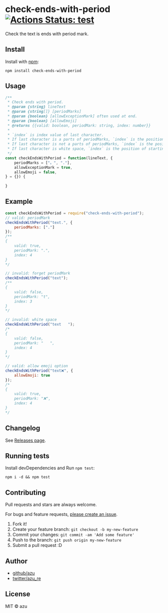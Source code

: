 # check-ends-with-period [![Actions Status: test](https://github.com/azu/check-ends-with-period/workflows/test/badge.svg)](https://github.com/azu/check-ends-with-period/actions?query=workflow%3A"test")

Check the text is ends with period mark.

## Install

Install with [npm](https://www.npmjs.com/):

    npm install check-ends-with-period

## Usage

```js
/**
 * Check ends with period.
 * @param {string} lineText
 * @param {string[]} [periodMarks]
 * @param {boolean} [allowExceptionMark] often used at end.
 * @param {boolean} [allowEmoji]
 * @returns {{valid: boolean, periodMark: string, index: number}}
 *
 * `index` is index value of last character.
 * If last character is a parts of periodMarks, `index` is the position of periodMark.
 * If last character is not a parts of periodMarks, `index` is the position of the last character.
 * If last character is white space, `index` is the position of starting of white space.
 */
const checkEndsWithPeriod = function(lineText, {
    periodMarks = ["。", "."],
    allowExceptionMark = true,
    allowEmoji = false,
} = {}) {
    
}
```

## Example

```js
const checkEndsWithPeriod = require("check-ends-with-period");
// valid: periodMark
checkEndsWithPeriod("text.", {
    periodMarks: ["."]
});
/**
{
    valid: true,
    periodMark: ".",
    index: 4
}
*/

// invalid: forget periodMark
checkEndsWithPeriod("text");
/**
{
    valid: false,
    periodMark: "t",
    index: 3
}
*/

// invalid: white space
checkEndsWithPeriod("text   ");
/*
{
    valid: false,
    periodMark: "   ",
    index: 4
}
*/

// valid: allow emoji option
checkEndsWithPeriod("text❌", {
    allowEmoji: true
});
/*
{
    valid: true,
    periodMark: "❌",
    index: 4
}
*/
```


## Changelog

See [Releases page](https://github.com/azu/check-ends-with-period/releases).

## Running tests

Install devDependencies and Run `npm test`:

    npm i -d && npm test

## Contributing

Pull requests and stars are always welcome.

For bugs and feature requests, [please create an issue](https://github.com/azu/check-ends-with-period/issues).

1. Fork it!
2. Create your feature branch: `git checkout -b my-new-feature`
3. Commit your changes: `git commit -am 'Add some feature'`
4. Push to the branch: `git push origin my-new-feature`
5. Submit a pull request :D

## Author

- [github/azu](https://github.com/azu)
- [twitter/azu_re](https://twitter.com/azu_re)

## License

MIT © azu
